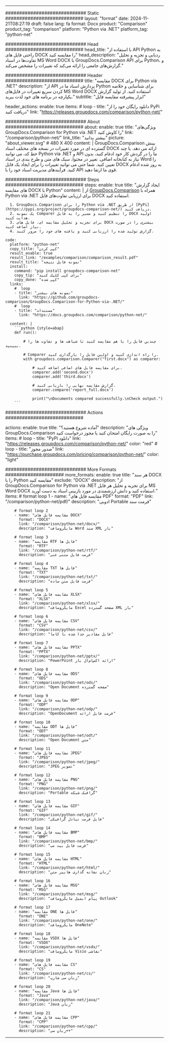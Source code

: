 
---
############################# Static ############################
layout: "format"
date:  2024-11-21T08:27:19
draft: false
lang: fa
format: Docx
product: "Comparison"
product_tag: "comparison"
platform: "Python via .NET"
platform_tag: "python-net"

############################# Head ############################
head_title: "با استفاده از API Python به راحتی فایل های DOCX را مقایسه کنید"
head_description: "ردیابی و تجزیه و تحلیل تفاوت‌ها در اسناد MS Word DOCX با GroupDocs.Comparison API برای Python، و گزارش‌های جامعی را ارائه می‌کند که تغییرات را مشخص می‌کند."

############################# Header ############################
title: "مقایسه DOCX برای Python via .NET" 
description: "از API پردازش اسناد ما در Python برای شناسایی و خلاصه کردن سریع تغییرات در فایل‌های MS Word DOCX استفاده کنید. از تولید گزارش یکپارچه در برنامه های خود لذت ببرید."
subtitle: "ابزار پیشرفته مقایسه فایل" 

header_actions:
  enable: true
  items:
    #  loop
    - title: "دانلود رایگان خود را از PyPi دریافت کنید"
      link: "https://releases.groupdocs.com/comparison/python-net/"
      
############################# About ############################
about:
    enable: true
    title: "ویژگی‌های GroupDocs.Comparison for Python via .NET را کاوش کنید"
    link: "/comparison/python-net/"
    link_title: "بیشتر بدانید"
    picture: "about_viewer.svg" # 480 X 400
    content: |
       GroupDocs.Comparison بینش گسترده ای در مورد تغییرات در نسخه های مختلف اسناد DOCX ارائه می دهد. با چند خط کد، می توانید Python via .NET و API ما را در گردش کار خود ادغام کنید، بدون نیاز به کتابخانه اضافی. تغییر در محتوا، سبک های متن و طرح بندی در اسناد Word را تعیین کنید. شما حتی می توانید تغییرات را برای ایجاد یک فایل DOCX به روز شده ادغام کنید. فرآیندهای مدیریت اسناد خود را با API قوی ما ارتقا دهید.

############################# Steps ############################
steps:
    enable: true
    title: "ایجاد گزارش های مقایسه DOCX با Python"
    content: |
      از [GroupDocs.Comparison](https://products.groupdocs.com/comparison/python-net/) همراه با Python via .NET برای ارزیابی تفاوت‌های فایل DOCX استفاده کنید.
      
      1. GroupDocs.Comparison را برای Python via .NET از طریق [PyPi](https://pypi.org/project/groupdocs-comparison-net/) دریافت کنید.
      2. یک نمونه Comparer را تنظیم کنید و مسیر را به فایل DOCX اولیه هدایت کنید.
      3. برای تجزیه و تحلیل مقایسه ای، فایل های DOCX بیشتری را در صورت نیاز اضافه کنید.
      4. گزارش تولید شده را ارزیابی کنید و یافته های خود را مرور کنید.
   
    code:
      platform: "python-net"
      copy_title: "کپی کردن"
      result_enable: true
      result_link: "/examples/comparison/comparison_result.pdf"
      result_title: "نمونه فایل نتیجه"
      install:
        command: "pip install groupdocs-comparison-net"
        copy_tip: "برای کپی کلیک کنید"
        copy_done: "کپی شده"
      links:
        #  loop
        - title: "نمونه های بیشتر"
          link: "https://github.com/groupdocs-comparison/GroupDocs.Comparison-for-Python-via-.NET/"
        #  loop
        - title: "مستندات"
          link: "https://docs.groupdocs.com/comparison/python-net/"
          
      content: |
        ```python {style=abap}
        def run():

            # چندین فایل را با هم مقایسه کنید تا شباهت ها و تفاوت ها را ببینید.

            # Comparer را راه اندازی کنید و اولین فایل را بارگذاری کنید.
            with groupdocs.comparison.Comparer("first.docx") as comparer:

                # برای مقایسه فایل های اضافی اضافه کنید.
                comparer.add('second.docx')
                comparer.add('third.docx')

                # گزارش مقایسه نهایی را بازیابی کنید.
                comparer.compare('report_full.docx')

                print("\nDocuments compared successfully.\nCheck output.")
        ```            

############################# Actions ############################

actions:
  enable: true
  title: "آماده شروع هستید؟"
  description: "ویژگی های GroupDocs.Comparison را به صورت رایگان امتحان کنید یا مجوز درخواست کنید"
  items:
    #  loop
    - title: "PyPi دانلود"
      link: "https://releases.groupdocs.com/comparison/python-net/"
      color: "red"
        #  loop
    - title: "صدور مجوز"
      link: "https://purchase.groupdocs.com/pricing/comparison/python-net/"
      color: "light"


############################# More Formats #####################
more_formats:
    enable: true
    title: "هر سند DOCX را با Python مقایسه کنید"
    exclude: "DOCX"
    description: "از GroupDocs.Comparison for Python via .NET برای تجزیه و تحلیل هر فایل MS Word DOCX استفاده کنید و دانش ارزشمندی در مورد بازبینی اسناد به دست آورید."
    items: 
        # format loop 1
        - name: "مقایسه فایل های PDF"
          format: "PDF"
          link: "/comparison/python-net/pdf/"
          description: "ادوبی Portable فرمت سند"

        # format loop 2
        - name: "مقایسه فایل های DOCX"
          format: "DOCX"
          link: "/comparison/python-net/docx/"
          description: "مایکروسافت Word سند XML باز"

        # format loop 3
        - name: "مقایسه RTF فایل ها"
          format: "RTF"
          link: "/comparison/python-net/rtf/"
          description: "فرمت فایل متنی غنی"

        # format loop 4
        - name: "مقایسه TXT فایل ها"
          format: "TXT"
          link: "/comparison/python-net/txt/"
          description: "فرمت فایل متن ساده"

        # format loop 5
        - name: "مقایسه فایل های XLSX"
          format: "XLSX"
          link: "/comparison/python-net/xlsx/"
          description: "مایکروسافت Excel صفحه گسترده XML باز"

        # format loop 6
        - name: "مقایسه فایل های CSV"
          format: "CSV"
          link: "/comparison/python-net/csv/"
          description: "فایل مقادیر جدا شده با کاما"

        # format loop 7
        - name: "مقایسه فایل های PPTX"
          format: "PPTX"
          link: "/comparison/python-net/pptx/"
          description: "PowerPoint ارائه اکس‌ام‌ال باز"

        # format loop 8
        - name: "مقایسه فایل های ODS"
          format: "ODS"
          link: "/comparison/python-net/ods/"
          description: "Open Document صفحه گسترده"

        # format loop 9
        - name: "مقایسه فایل های ODP"
          format: "ODP"
          link: "/comparison/python-net/odp/"
          description: "OpenDocument فرمت فایل ارائه"

        # format loop 10
        - name: "مقایسه ODT فایل ها"
          format: "ODT"
          link: "/comparison/python-net/odt/"
          description: "Open Document متن"

        # format loop 11
        - name: "مقایسه فایل های JPEG"
          format: "JPEG"
          link: "/comparison/python-net/jpeg/"
          description: "JPEG تصویر"

        # format loop 12
        - name: "مقایسه فایل های PNG"
          format: "PNG"
          link: "/comparison/python-net/png/"
          description: "Portable گرافیک شبکه"

        # format loop 13
        - name: "مقایسه فایل های GIF"
          format: "GIF"
          link: "/comparison/python-net/gif/"
          description: "فایل فرمت تبادل گرافیکی"

        # format loop 14
        - name: "مقایسه فایل های BMP"
          format: "BMP"
          link: "/comparison/python-net/bmp/"
          description: "فرمت فایل بیت مپ"

        # format loop 15
        - name: "مقایسه فایل های HTML"
          format: "HTML"
          link: "/comparison/python-net/html/"
          description: "زبان نشانه گذاری هایپر متن"

        # format loop 16
        - name: "مقایسه فایل های MSG"
          format: "MSG"
          link: "/comparison/python-net/msg/"
          description: "پیام ایمیل مایکروسافت Outlook"

        # format loop 17
        - name: "مقایسه ONE فایل ها"
          format: "ONE"
          link: "/comparison/python-net/one/"
          description: "مایکروسافت OneNote"

        # format loop 18
        - name: "مقایسه VSDX فایل ها"
          format: "VSDX"
          link: "/comparison/python-net/vsdx/"
          description: "مایکروسافت Visio نقاشی"

        # format loop 19
        - name: "مقایسه فایل های CS"
          format: "CS"
          link: "/comparison/python-net/cs/"
          description: "زبان سی شارپ"

        # format loop 20
        - name: "مقایسه Java فایل ها"
          format: "Java"
          link: "/comparison/python-net/java/"
          description: "Java زبان"
          
        # format loop 21
        - name: "مقایسه فایل های CPP"
          format: "CPP"
          link: "/comparison/python-net/cpp/"
          description: "زبان سی++"
---